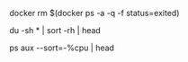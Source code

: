  docker rm $(docker ps -a -q -f status=exited)
 
du -sh * | sort -rh | head

ps aux --sort=-%cpu | head
